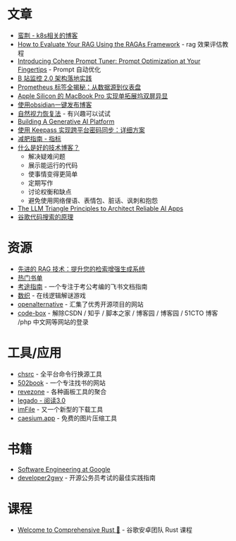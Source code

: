 # 文章
- [蛮荆 - k8s相关的博客](https://dbwu.tech/)
- [How to Evaluate Your RAG Using the RAGAs Framework](https://www.comet.com/site/blog/rag-evaluation-framework-ragas/) - rag 效果评估教程
- [Introducing Cohere Prompt Tuner: Prompt Optimization at Your Fingertips](https://cohere.com/blog/intro-prompt-tuner) - Prompt 自动优化
- [B 站监控 2.0 架构落地实践](https://mp.weixin.qq.com/s/gTB_hEXJQ2gz_oP7VN3-dg) 
- [Prometheus 标签全揭秘：从数据源到仪表盘](https://mp.weixin.qq.com/s/M6o74ME181iBZZkM42hmXw)
- [Apple Silicon 的 MacBook Pro 实现单拓展坞双屏异显](https://sspai.com/post/91361)
- [使用obsidian一键发布博客](https://yaofun.top/posts/2024/03/%E4%BD%BF%E7%94%A8-obsidian-%E4%B8%80%E9%94%AE%E5%8F%91%E5%B8%83%E5%8D%9A%E5%AE%A2/)
- [自然视力恢复法](https://www.yinwang.org/blog-cn/2022/02/22/myopia) - 有兴趣可以试试
- [Building A Generative AI Platform](https://huyenchip.com/2024/07/25/genai-platform.html)
- [使用 Keepass 实现跨平台密码同步：详细方案](https://blog.taoluyuan.com/blog/keepass-cross-platform-password-sync-guide)
- [减肥指南 - 指标](https://github.com/hylarucoder/the-road-to-fitness/blob/master/recipes/%E6%8C%87%E6%A0%87%E7%AF%87.md)
- [什么是好的技术博客？](https://notes.eatonphil.com/2024-04-10-what-makes-a-great-tech-blog.html)
	- 解决疑难问题
	- 展示能运行的代码
	- 使事情变得更简单
	- 定期写作
	- 讨论权衡和缺点
	- 避免使用网络俚语、表情包、脏话、讽刺和抱怨
- [The LLM Triangle Principles to Architect Reliable AI Apps](https://towardsdatascience.com/the-llm-triangle-principles-to-architect-reliable-ai-apps-d3753dd8542e)
- [谷歌代码搜索的原理](https://swtch.com/~rsc/regexp/regexp4.html)

# 资源
- [先进的 RAG 技术：提升您的检索增强生成系统](https://github.com/NirDiamant/RAG_Techniques?tab=readme-ov-file)
- [热门书单](https://xiayibendushenme.com/)
- [考途指南](https://pppw1my52v.feishu.cn/wiki/DGtMwJailirOwPk3OBIcTbTCnhg) - 一个专注于考公考编的飞书文档指南
- [数织](https://cn.puzzle-nonograms.com/) - 在线逻辑解谜游戏
- [openalternative](https://openalternative.co/) - 汇集了优秀开源项目的网站
- [code-box](https://github.com/027xiguapi/code-box) - 解除CSDN / 知乎 / 脚本之家 / 博客园 / 博客园 / 51CTO 博客 /php 中文网等网站的登录


# 工具/应用
- [chsrc](https://github.com/RubyMetric/chsrc) - 全平台命令行换源工具
- [502book](https://502book.com/) - 一个专注找书的网站
- [revezone](https://revezone.com/index.html) - 各种画板工具的聚合
- [legado - 阅读3.0](https://github.com/gedoor/legado)
- [imFile](https://imfile.io/) - 又一个新型的下载工具
- [caesium.app](https://caesium.app/) - 免费的图片压缩工具

# 书籍
- [Software Engineering at Google](https://qiangmzsx.github.io/Software-Engineering-at-Google/#/)
- [developer2gwy](https://github.com/miss-mumu/developer2gwy) - 开源公务员考试的最佳实践指南

# 课程
- [Welcome to Comprehensive Rust 🦀](https://google.github.io/comprehensive-rust/) - 谷歌安卓团队 Rust 课程